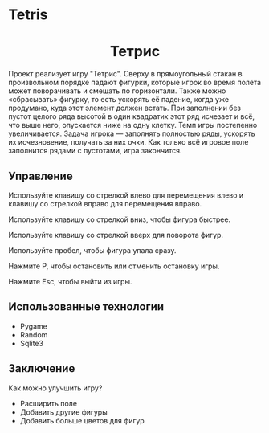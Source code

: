 # Tetris
<h1 align="center">Тетрис</h1>
Проект реализует игру "Тетрис". Сверху в прямоугольный стакан в произвольном порядке падают фигурки, которые игрок во время полёта может поворачивать и смещать по горизонтали. Также можно «сбрасывать» фигурку, то есть ускорять её падение, когда уже продумано, куда этот элемент должен встать. При заполнении без пустот целого ряда высотой в один квадратик этот ряд исчезает и всё, что выше него, опускается ниже на одну клетку. Темп игры постепенно увеличивается. Задача игрока — заполнять полностью ряды, ускорять их исчезновение, получать за них очки. Как только всё игровое поле заполнится рядами с пустотами, игра закончится.


## Управление

Используйте клавишу со стрелкой влево для перемещения влево и клавишу со стрелкой вправо для перемещения вправо.</p>
Используйте клавишу со стрелкой вниз, чтобы фигура быстрее.</p>
Используйте клавишу со стрелкой вверх для поворота фигур.</p>
Используйте пробел, чтобы фигура упала сразу.</p>
Нажмите P, чтобы остановить или отменить остановку игры.</p>
Нажмите Esc, чтобы выйти из игры.


## Использованные технологии



- Pygame
- Random
- Sqlite3
## Заключение

Как можно улучшить игру?
- Расширить поле
- Добавить другие фигуры
- Добавить больше цветов для фигур
